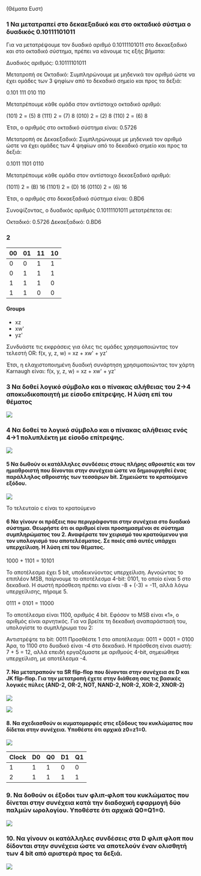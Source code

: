 (Θέματα Ευστ)
### 1 Να μετατραπεί στο δεκαεξαδικό και στο οκταδικό σύστμα ο δυαδικός 0.10111101011

Για να μετατρέψουμε τον δυαδικό αριθμό 0.10111101011 στο δεκαεξαδικό και στο οκταδικό σύστημα, πρέπει να κάνουμε τις εξής βήματα:

Δυαδικός αριθμός: 0.10111101011

Μετατροπή σε Οκταδικό:
Συμπληρώνουμε με μηδενικά τον αριθμό ώστε να έχει ομάδες των 3 ψηφίων από το δεκαδικό σημείο και προς τα δεξιά:

0.101 111 010 110

Μετατρέπουμε κάθε ομάδα στον αντίστοιχο οκταδικό αριθμό:

(101) 2 = (5) 8
(111) 2 = (7) 8
(010) 2 = (2) 8
(110) 2 = (6) 8

Έτσι, ο αριθμός στο οκταδικό σύστημα είναι: 0.5726

Μετατροπή σε Δεκαεξαδικό:
Συμπληρώνουμε με μηδενικά τον αριθμό ώστε να έχει ομάδες των 4 ψηφίων από το δεκαδικό σημείο και προς τα δεξιά:

0.1011 1101 0110

Μετατρέπουμε κάθε ομάδα στον αντίστοιχο δεκαεξαδικό αριθμό:

(1011) 2 = (B) 16
(1101) 2 = (D) 16
(0110) 2 = (6)  16

Έτσι, ο αριθμός στο δεκαεξαδικό σύστημα είναι: 0.BD6

Συνοψίζοντας, ο δυαδικός αριθμός 0.10111101011 μετατρέπεται σε:

Οκταδικό: 0.5726
Δεκαεξαδικό: 0.BD6

### 2

|00|01|11|10|
|---|---|---|---|
|0|0|1|1| 
|0|1|1|1|
|1|1|1|0|
|1|1|0|0|

#### Groups
* xz
* xw'
* yz'

Συνδυάστε τις εκφράσεις για όλες τις ομάδες χρησιμοποιώντας τον τελεστή OR:
f(x, y, z, w) = xz + xw' + yz'

Έτσι, η ελαχιστοποιημένη δυαδική συνάρτηση χρησιμοποιώντας τον χάρτη Karnaugh είναι:
f(x, y, z, w) = xz + xw' + yz'

### 3 Να δοθεί λογικό σύμβολο και ο πίνακας αλήθειας του 2->4 αποκωδικοποιητή με είσοδο επίτρεψης. Η λύση επί του θέματος

![](2-4-decoder-e.png)

### 4 Να δοθεί το λογικό σύμβολο και ο πίνακας αλήθειας ενός 4->1 πολυπλέκτη με είσοδο επίτρεψης.

![](../assets/4-1-mux-e.png)

#### 5 Να δωθούν οι κατάλληλες συνδέσεις στους πλήρης αθροιστές και τον ημιαθροιστή που δίνονται στην συνέχεια ώστε να δημιουργηθεί ένας **παράλληλος αθροιστής** των τεσσάρων bit. Σημειώστε το κρατούμενο εξόδου.


![](../assets/parallel-positive-4bit.png)

Το τελευταίο c είναι το κρατούμενο


#### 6 Να γίνουν οι πράξεις που περιγράφονται στην συνέχεια στο δυαδικό σύστημα. Θεωρήστε ότι οι αριθμοί είναι προσημασμένοι σε σύστημα συμπληρώματος του 2. Αναφέρατε τον χειρισμό του κρατούμενου για τον υπολογισμό του αποτελέσματος. Σε ποιές από αυτές υπάρχει υπερχείλιση. Η λύση επί του θέματος. 

  1000 + 1101 = 10101
 
Το αποτέλεσμα έχει 5 bit, υποδεικνύοντας υπερχείλιση. Αγνοώντας το επιπλέον MSB, παίρνουμε το αποτέλεσμα 4-bit: 0101, το οποίο είναι 5 στο δεκαδικό. Η σωστή πρόσθεση πρέπει να είναι -8 + (-3) = -11, αλλά λόγω υπερχείλισης, πήραμε 5.

   0111 + 0101 = 11000

Το αποτέλεσμα είναι 1100, αριθμός 4 bit. Εφόσον το MSB είναι «1», ο αριθμός είναι αρνητικός. Για να βρείτε τη δεκαδική αναπαράστασή του, υπολογίστε το συμπλήρωμα του 2:

Αντιστρέψτε τα bit: 0011
Προσθέστε 1 στο αποτέλεσμα: 0011 + 0001 = 0100
Άρα, το 1100 στο δυαδικό είναι -4 στο δεκαδικό. Η πρόσθεση είναι σωστή: 7 + 5 = 12, αλλά επειδή εργαζόμαστε με αριθμούς 4-bit, σημειώθηκε υπερχείλιση, με αποτέλεσμα -4.


#### 7. Να μετατραπούν τα SR flip-flop που δίνονται στην συνέχεια σε D και JK flip-flop. Για την μετατροπή έχετε στην διάθεση σας τις βασικές λογικές πύλες (AND-2, OR-2, NOT, NAND-2, NOR-2, XOR-2, XNOR-2)

![](../assets/sr-to-d-fli-flop.png)

![](../assets/master_slave_jk.png)

#### 8. Να σχεδιασθούν οι κυματομορφές στις εξόδους του κυκλώματος που δίδεται στην συνέχεια. Υποθέστε ότι αρχικά z0=z1=0.


![](../assets/z0-z1-task-1.png)

| Clock | D0 | Q0 | D1 | Q1| 
|---|---|---|---|---|
| 1 | 1 | 1 | 0 | 0 |
| 2 | 1 | 1 | 1 | 1 |

### 9. Να δοθούν οι έξοδοι των φλιπ-φλοπ του κυκλώματος που δίνεται στην συνέχεια κατά την διαδοχική εφαρμογή δύο παλμών ωρολογίου. Υποθέστε ότι αρχικά Q0=Q1=0.

![](../assets/q0-q1-task9.png)

### 10. Να γίνουν οι κατάλληλες συνδέσεις στα D φλιπ φλοπ που δίδονται στην συνέχεια ώστε να αποτελούν έναν ολισθητή των 4 bit από αριστερά προς τα δεξιά. 

![](../assets/synchronous-leftright.png)
